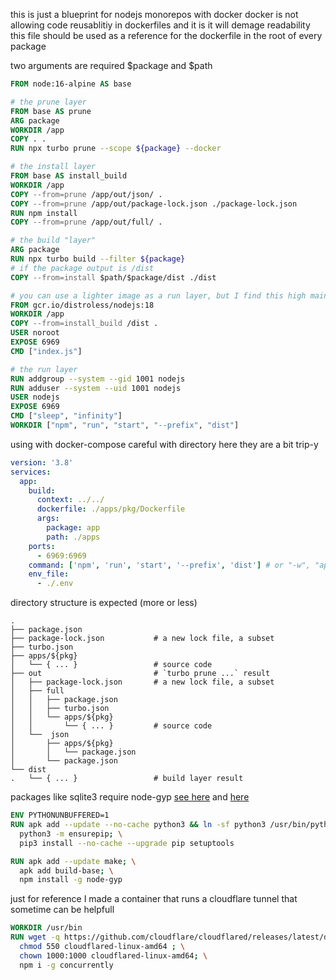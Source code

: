 this is just a blueprint for nodejs monorepos with docker
docker is not allowing code reusablitiy in dockerfiles and it is it will demage readability
this file should be used as a reference for the dockerfile in the root of every package

two arguments are required $package and $path

```dockerfile
FROM node:16-alpine AS base

# the prune layer
FROM base AS prune
ARG package
WORKDIR /app
COPY . .
RUN npx turbo prune --scope ${package} --docker

# the install layer
FROM base AS install_build
WORKDIR /app
COPY --from=prune /app/out/json/ .
COPY --from=prune /app/out/package-lock.json ./package-lock.json
RUN npm install
COPY --from=prune /app/out/full/ .

# the build "layer"
ARG package
RUN npx turbo build --filter ${package}
# if the package output is /dist
COPY --from=install $path/$package/dist ./dist

# you can use a lighter image as a run layer, but I find this high maintenance
FROM gcr.io/distroless/nodejs:18
WORKDIR /app
COPY --from=install_build /dist .
USER noroot
EXPOSE 6969
CMD ["index.js"]

# the run layer
RUN addgroup --system --gid 1001 nodejs
RUN adduser --system --uid 1001 nodejs
USER nodejs
EXPOSE 6969
CMD ["sleep", "infinity"]
WORKDIR ["npm", "run", "start", "--prefix", "dist"]
```

using with docker-compose
careful with directory here they are a bit trip-y

```yaml
version: '3.8'
services:
  app:
    build:
      context: ../../
      dockerfile: ./apps/pkg/Dockerfile
      args:
        package: app
        path: ./apps
    ports:
      - 6969:6969
    command: ['npm', 'run', 'start', '--prefix', 'dist'] # or "-w", "app"
    env_file:
      - ./.env
```

directory structure is expected (more or less)
```
.
├── package.json
├── package-lock.json           # a new lock file, a subset
├── turbo.json
├── apps/${pkg}
│   └── { ... }                 # source code
├── out                         # `turbo prune ...` result
│   ├── package-lock.json       # a new lock file, a subset
│   ├── full
│   │   ├── package.json
│   │   ├── turbo.json
│   │   └── apps/${pkg}
│   │       └── { ... }         # source code
│   └──  json
│       ├── apps/${pkg}
│       │   └── package.json
│       └── package.json
└── dist
.   └── { ... }                 # build layer result
```


packages like sqlite3 require node-gyp [see here](https://github.com/WiseLibs/better-sqlite3/blob/master/docs/troubleshooting.md) and [here](https://github.com/nodejs/node-gyp#installation)

```dockerfile
ENV PYTHONUNBUFFERED=1
RUN apk add --update --no-cache python3 && ln -sf python3 /usr/bin/python; \
  python3 -m ensurepip; \
  pip3 install --no-cache --upgrade pip setuptools

RUN apk add --update make; \
  apk add build-base; \
  npm install -g node-gyp
```

just for reference I made a container that runs a cloudflare tunnel that sometime can be helpfull

```dockerfile
WORKDIR /usr/bin
RUN wget -q https://github.com/cloudflare/cloudflared/releases/latest/download/cloudflared-linux-amd64 ; \
  chmod 550 cloudflared-linux-amd64 ; \
  chown 1000:1000 cloudflared-linux-amd64; \
  npm i -g concurrently
```
